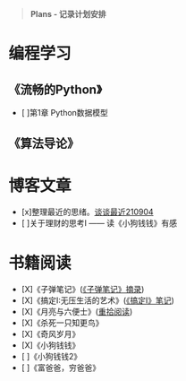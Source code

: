 > **Plans - 记录计划安排**

# 编程学习
## 《流畅的Python》
- [ ]第1章 Python数据模型
## 《算法导论》

# 博客文章
- [x]整理最近的思绪。[谈谈最近210904](/talk/talk-recently-210904/)
- [ ]关于理财的思考I —— 读《小狗钱钱》有感

# 书籍阅读
- [X]《子弹笔记》([《子弹笔记》摘录](/post/reading-notes-of-bullet-journal/))
- [X]《搞定I:无压生活的艺术》([《搞定I》笔记](/post/reading-notes-of-getting-things-done-one/))
- [X]《月亮与六便士》([重拾阅读](/post/pick-up-reading-after-read-the-moon-and-sixpence/))
- [X]《杀死一只知更鸟》
- [X]《奇风岁月》
- [X]《小狗钱钱》
- [ ]《小狗钱钱2》
- [ ]《富爸爸，穷爸爸》
